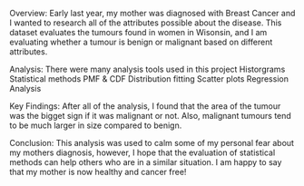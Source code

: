 Overview: Early last year, my mother was diagnosed with Breast Cancer and I wanted to research all of the attributes possible about the disease. This dataset evaluates the tumours found in women in Wisonsin, and I am evaluating whether a tumour is benign or malignant based on different attributes. 

Analysis: There were many analysis tools used in this project
Historgrams
Statistical methods
PMF & CDF
Distribution fitting 
Scatter plots
Regression Analysis

Key Findings: After all of the analysis, I found that the area of the tumour was the bigget sign if it was malignant or not. Also, malignant tumours tend to be much larger in size compared to benign. 

Conclusion: This analysis was used to calm some of my personal fear about my mothers diagnosis, however, I hope that the evaluation of statistical methods can help others who are in a similar situation. I am happy to say that my mother is now healthy and cancer free! 
